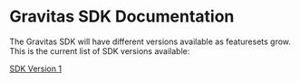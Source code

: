 # Gravitas SDK Documentation

The Gravitas SDK will have different versions available as featuresets grow. This is the current list of SDK versions available:

[SDK Version 1](sdkv1/README.md)
